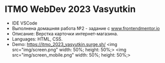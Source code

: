 # ITMO WebDev 2023 Vasyutkin

- IDE VSCode
- Выполнена домашняя работа №2 - задание с www.frontendmentor.io
- Описание: Верстка карточки интернет-магазина.
- Languages: HTML, CSS.
- Demo: https://itmo_2023_vasyutkin.surge.sh/
  <img src="img/screen.png" width: 50%; height: 50%;>
  <img src="img/screen_mobile.png" width: 50%; height: 50%;>
